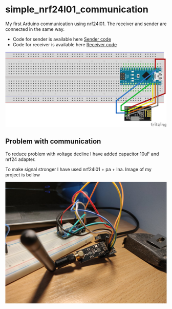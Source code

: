 # simple_nrf24l01_communication
My first Arduino communication using nrf24l01.
The receiver and sender are connected in the same way.

- Code for sender is available here [Sender code](sender.code)
- Code for receiver is available here [Receiver code](receiver.code)

![Project breadboard](img/breadboard.png)

## Problem with communication
To reduce problem with voltage decline I have added capacitor 10uF and nrf24 adapter.

To make signal stronger I have used nrf24l01 + pa + lna.
Image of my project is bellow

![IProject image](img/project.jpg)
